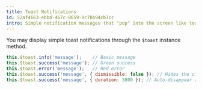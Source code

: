 ```yaml
---
title: Toast Notifications
id: 52af4663-ebbd-467c-8659-9c7bb94cb7cc
intro: Simple notification messages that "pop" into the screen like toast popping out of a toaster.
---
```

You may display simple toast notifications through the `$toast` instance method.

``` js
this.$toast.info('message');    // Basic message
this.$toast.success('message'); // Green success
this.$toast.error('message');   // Red error
this.$toast.success('message', { dismissible: false }); // Hides the close button
this.$toast.success('message', { duration: 3000 }); // Auto-disappear after this many milliseconds
```